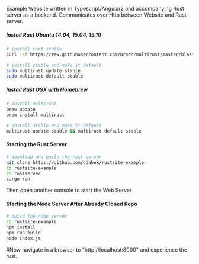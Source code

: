 Example Website written in Typescript/Angular2 and accompanying Rust server as a backend. 
Communicates over Http between Website and Rust server.

##### Install Rust Ubuntu 14.04, 15.04, 15.10

```bash
# install rust stable
curl -sf https://raw.githubusercontent.com/brson/multirust/master/blastoff.sh | sh

# install stable and make it default
sudo multirust update stable
sudo multirust default stable
```
##### Install Rust OSX with Homebrew

```bash
# install multirust
brew update
brew install multirust

# install stable and make it default
multirust update stable && multirust default stable
```
#### Starting the Rust Server

```bash
# download and build the rust server
git clone https://github.com/ddabek/rustsite-example
cd rustsite-example
cd rustserver
cargo run
```
Then open another console to start the Web Server


#### Starting the Node Server After Already Cloned Repo

```bash
# build the node server
cd rustsite-example
npm install
npm run build
node index.js
```


#Now navigate in a browser to "http://localhost:8000" and experience the rust.
